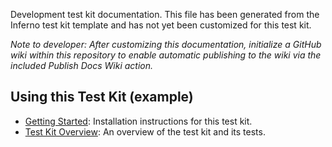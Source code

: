 Development test kit documentation. This file has been generated from the Inferno
test kit template and has not yet been customized for this test kit.

*Note to developer: After customizing this documentation, initialize a GitHub
wiki within this repository to enable automatic publishing to the wiki via the
included Publish Docs Wiki action.*

## Using this Test Kit (example)
* [Getting Started](../?tab=readme-ov-file#getting-started): Installation instructions for this test kit.
* [Test Kit Overview](Overview.md): An overview of the test kit and its tests.
